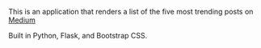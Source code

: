 This is an application that renders a list of the five most trending posts on [Medium](https://medium.com)

Built in Python, Flask, and Bootstrap CSS.
